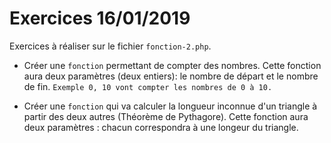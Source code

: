 # Exercices 16/01/2019

Exercices à réaliser sur le fichier `fonction-2.php`.

- Créer une `fonction` permettant de compter des nombres.
Cette fonction aura deux paramètres (deux entiers): le nombre de départ et le nombre de fin. ```Exemple 0, 10 vont compter les nombres de 0 à 10.```

- Créer une `fonction` qui va calculer la longueur inconnue d'un triangle à partir des deux autres (Théorème de Pythagore). Cette fonction aura deux paramètres : chacun correspondra à une longeur du triangle.
